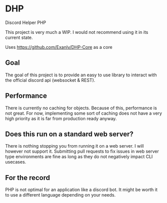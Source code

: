 # DHP
Discord Helper PHP

This project is very much a WIP. I would not recommend using it in its current state.

Uses https://github.com/Exanlv/DHP-Core as a core

## Goal
The goal of this project is to provide an easy to use library to interact with the official discord api (websocket & REST).

## Performance
There is currently no caching for objects. Because of this, performance is not great. For now, implementing some sort of caching does not have a very high priority as it is far from production ready anyway. 

## Does this run on a standard web server?
There is nothing stopping you from running it on a web server. I will however not support it. Submitting pull requests to fix issues in web server type environments are fine as long as they do not negatively impact CLI usecases.

## For the record
PHP is not optimal for an application like a discord bot. It might be worth it to use a different language depending on your needs.
